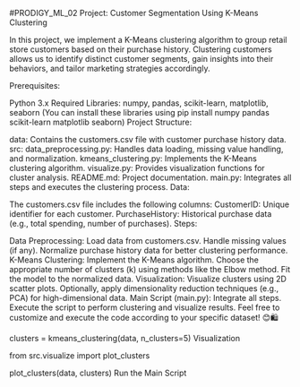 #PRODIGY_ML_02
Project: Customer Segmentation Using K-Means Clustering

In this project, we implement a K-Means clustering algorithm to group retail store customers based on their purchase history. Clustering customers allows us to identify distinct customer segments, gain insights into their behaviors, and tailor marketing strategies accordingly.

Prerequisites:

Python 3.x
Required Libraries: numpy, pandas, scikit-learn, matplotlib, seaborn (You can install these libraries using pip install numpy pandas scikit-learn matplotlib seaborn)
Project Structure:

data: Contains the customers.csv file with customer purchase history data.
src:
data_preprocessing.py: Handles data loading, missing value handling, and normalization.
kmeans_clustering.py: Implements the K-Means clustering algorithm.
visualize.py: Provides visualization functions for cluster analysis.
README.md: Project documentation.
main.py: Integrates all steps and executes the clustering process.
Data:

The customers.csv file includes the following columns:
CustomerID: Unique identifier for each customer.
PurchaseHistory: Historical purchase data (e.g., total spending, number of purchases).
Steps:

Data Preprocessing:
Load data from customers.csv.
Handle missing values (if any).
Normalize purchase history data for better clustering performance.
K-Means Clustering:
Implement the K-Means algorithm.
Choose the appropriate number of clusters (k) using methods like the Elbow method.
Fit the model to the normalized data.
Visualization:
Visualize clusters using 2D scatter plots.
Optionally, apply dimensionality reduction techniques (e.g., PCA) for high-dimensional data.
Main Script (main.py):
Integrate all steps.
Execute the script to perform clustering and visualize results.
Feel free to customize and execute the code according to your specific dataset! 😊🛍️


clusters = kmeans_clustering(data, n_clusters=5) Visualization

from src.visualize import plot_clusters

plot_clusters(data, clusters) Run the Main Script
